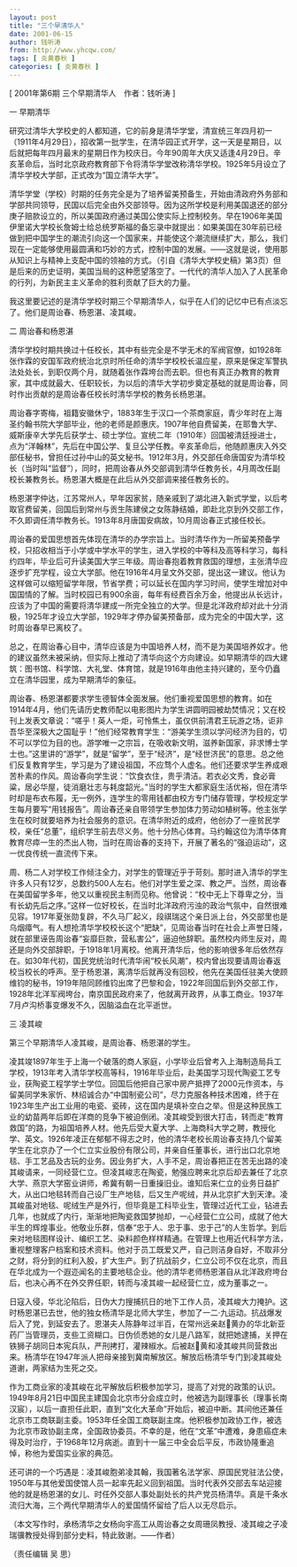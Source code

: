 ```yaml
---
layout: post
title: "三个早清华人"
date: 2001-06-15
author: 钱听涛
from: http://www.yhcqw.com/
tags: [ 炎黄春秋 ]
categories: [ 炎黄春秋 ]
---
```



[ 2001年第6期 三个早期清华人　作者：钱听涛 ]

一 早期清华


研究过清华大学校史的人都知道，它的前身是清华学堂，清宣统三年四月初一（1911年4月29日），招收第一批学生，在清华园正式开学，这一天是星期日，以后就把每年四月最末的星期日作为校庆日。今年90周年大庆又适逢4月29日。辛亥革命后，当时北京政府教育部下令将清华学堂改称清华学校。1925年5月设立了清华学校大学部，正式改为“国立清华大学”。


清华学堂（学校）时期的任务完全是为了培养留美预备生，开始由清政府外务部和学部共同领导，民国以后完全由外交部领导。因为这所学校是利用美国退还的部分庚子赔款设立的，所以美国政府通过美国公使实际上控制校务。早在1906年美国伊里诺大学校长詹姆士给总统罗斯福的备忘录中就提出：如果美国在30年前已经做到把中国学生的潮流引向这一个国家来，并能使这个潮流继续扩大，那么，我们现在一定能够使用最圆满和巧妙的方式，控制中国的发展。——这就是说，使用那从知识上与精神上支配中国的领袖的方式。（引自《清华大学校史稿》第3页）但是后来的历史证明，美国当局的这种愿望落空了。一代代的清华人加入了人民革命的行列，为新民主主义革命的胜利贡献了巨大的力量。

我这里要记述的是清华学校时期三个早期清华人，似乎在人们的记忆中已有点淡忘了。他们是周诒春、杨恩湛、凌其峻。

二 周诒春和杨恩湛


清华学校时期共换过十任校长，其中有些完全是不学无术的军阀官僚，如1928年张作霖的安国军政府统治北京时所任命的清华学校校长温应星，原来是保定军警执法处处长，到职仅两个月，就随着张作霖垮台而去职。但也有真正办教育的教育家，其中成就最大、任职较长，为以后的清华大学初步奠定基础的就是周诒春，同时作出贡献的是周诒春任校长时清华学校的教务长杨恩湛。


周诒春字寄梅，祖籍安徽休宁，1883年生于汉口一个茶商家庭，青少年时在上海圣约翰书院大学部毕业，他的老师是颜惠庆。1907年他自费留美，在耶鲁大学、威斯康辛大学先后获学士、硕士学位。宣统二年（1910年）回国被清廷授进士，点为“洋翰林”，先后在中国公学、复旦公学任教。辛亥革命后，他随颜惠庆入外交部任秘书，曾担任过孙中山的英文秘书。1912年3月，外交部任命唐国安为清华校长（当时叫“监督”），同时，把周诒春从外交部调到清华任教务长，4月周改任副校长兼教务长。杨恩湛大概是在此后从外交部调来接任教务长的。


杨恩湛字仲达，江苏常州人，早年因家贫，随亲戚到了湖北进入新式学堂，以后考取官费留美，回国后到常州与贡生陈建侯之女陈静结婚，即赴北京到外交部工作，不久即调任清华教务长。1913年8月唐国安病故，10月周诒春正式接任校长。


周诒春的爱国思想首先体现在清华的办学宗旨上。当时清华作为一所留美预备学校，只招收相当于小学或中学水平的学生，进入学校的中等科及高等科学习，每科约四年，毕业后可升读美国大学三年级。周诒春抱着教育救国的理想，主张清华应逐步扩充学程，设立大学部。他在1916年4月呈文外交部，提出这一建议。他认为这样做可以缩短留学年限，节省学费；可以延长在国内学习时间，使学生增加对中国国情的了解。当时校园已有900余亩，每年有经费百余万金，他提出从长远计，应该为了中国的需要将清华建成一所完全独立的大学。但是北洋政府却对此十分消极，1925年才设立大学部，1929年才停办留美预备部，成为完全的中国大学，这时周诒春早已离校了。


总之，在周诒春心目中，清华应该是为中国培养人材，而不是为美国培养奴才。他的建议虽然未被采纳，但实际上推动了清华向这个方向建设。如早期清华的四大建筑：图书馆、科学馆、大礼堂、体育馆，就是1916年由他主持兴建的，至今仍矗立在清华园里，成为早期清华的象征。


周诒春、杨恩湛都要求学生德智体全面发展。他们重视爱国思想的教育。如在1914年4月，他们先请历史教师配以电影图片为学生讲圆明园被劫焚情况；又在校刊上发表文章说：“嗟乎！英人一炬，可怜焦土，虽仅供前清君王玩游之场，讵非吾华至深极大之国耻乎！”他们经常教育学生：“游美学生须以学问经济为目的，切不可以学位为目的也。游学唯一之宗旨，在吸收新文明，滋养新国家，非求博士学士也。”这里讲的“游学”，就是“留学”，至于“经济”，是“经世济民”的意思。总之他们反复教育学生，学习是为了建设祖国，不应骛个人虚名。他们还要求学生养成艰苦朴素的作风。周诒春向学生说：“饮食衣住，贵乎清洁。若衣必文秀，食必膏粱，居必华屋，徒消磨壮志与耗度韶光。”当时的学生大都家庭生活优裕，但在清华时却是布衣布履，无一例外，连学生的零用钱都由校方专门储存管理，学校规定学生每月要写“用钱报告”。周诒春还亲自带领学生参加体力劳动如植树等。他主张学生在校时就要培养为社会服务的意识。在清华附近的成府，他创办了一座贫民学校，亲任“总董”，组织学生前去尽义务。他十分热心体育。马约翰这位为清华体育教育尽瘁一生的杰出人物，当时在周诒春的支持下，开展了著名的“强迫运动”，这一优良传统一直流传下来。


周、杨二人对学校工作倾注全力，对学生的管理近乎于苛刻。那时进入清华的学生许多人只有12岁，总数约500人左右。他们对学生爱之深、教之严。当然，周诒春在美国留学多年，他又以重视民主制而见称。他曾说：“校中无上下尊卑之分，当有长幼先后之序。”这样一位好校长，在当时北洋政府污浊的政治气氛中，自然很难见容。1917年夏张勋复辟，不久马厂起义，段祺瑞这个亲日派上台，外交部里也是乌烟瘴气。有人想抢清华学校校长这个“肥缺”，见周诒春当时在社会上声誉日隆，就在部里诬告周诒春“妄靡巨款，营私害公”，逼迫他辞职。虽然校内师生反对，周还是向外交部辞职，于1918年1月离校。他离开清华后，他的影响很多年后依然存在。如30年代初，国民党统治时代清华闹“校长风潮”，校内曾出现要请周诒春返校当校长的呼声。至于杨恩湛，离清华后就再没有回校，他先在美国任驻美大使顾维钧的秘书，1919年陪同顾维钧出席了巴黎和会，1922年回国后到外交部工作，1928年北洋军阀垮台，南京国民政府来了，他就离开政界，从事工商业。1937年7月卢沟桥事变爆发不久，因脑溢血在北平逝世。

三 凌其峻

第三个早期清华人凌其峻，是周诒春、杨恩湛的学生。


凌其竣1897年生于上海一个破落的商人家庭，小学毕业后曾考入上海制造局兵工学校，1913年考入清华学校高等科，1916年毕业后，赴美国学习现代陶瓷工艺专业，获陶瓷工程学学士学位。回国后他把自己家中房产抵押了2000元作资本，与留美同学朱家忻、林绍诚合办“中国制瓷公司”，尽力克服各种技术困难，终于在1923年生产出工业用的电瓷、瓷砖，这在国内是填补空白之举。但是这种民族工业的幼苗两年后即在洋商的竞争下被迫倒闭。凌其峻受到很大打击，转而走“教育救国”的路，为祖国培养人材。他先后受大夏大学、上海商科大学之聘，教授化学、英文。1926年凌正在郁郁不得志之时，他的清华老校长周诒春支持几个留美学生在北京办了一个仁立实业股份有限公司，并亲自任董事长，进行出口北京地毯、手工艺品及古玩的业务。因业务扩大，人手不足，周诒春把正在苦无出路的凌其峻请来，一同经营仁立。但凌其峻志在陶瓷，勉强应聘来北京后却去兼任了北京大学、燕京大学窑业讲师，希冀有朝一日重操旧业。谁知后来仁立的业务日益扩大，从出口地毯转而自己设厂生产地毯，后又生产呢绒，并从北京扩大到天津。凌其峻虽对地毯、呢绒生产是外行，但毕竟是工科毕业生，管理过近代工业，钻进去几年，也就成了内行，渐渐地把陶瓷救国梦抛却，一心经营仁立公司，成就了他大半生的辉煌事业。他敬业乐群，信奉“忠于人、忠于事、忠于己”的人生哲学。到后来对地毯图样设计、编织工艺、染料颜色样样精通。在管理上也用近代科学方法，重视整理客户档案和技术资料。他对于员工既爱又严，自己则洁身自好，不取非分之财，将分到的红利入股，扩大生产。到了抗战前夕，仁立公司不仅在北京，而且在华北成为一个遐迩闻名的主要地毯企业。他的清华老师杨恩湛自从北洋政府垮台后，也决心再不在外交界任职，转而与凌其峻一起经营仁立，成为董事之一。


日寇入侵，华北沦陷后，日伪大力搜捕抗日的地下工作人员，凌其峻大力掩护。这时杨恩湛已去世，他的独女杨清华是北师大学生，参加了一二·九运动。抗战爆发后入了党，到延安去了。恩湛夫人陈静年过半百，在常州远亲赵黄办的华北新亚药厂当管理员，支些工资糊口。日伪侦悉她的女儿是八路军，就把她逮捕，关押在铁狮子胡同日本宪兵队，严刑拷打，灌辣椒水。后被赵黄和凌其峻共同营救出来。杨清华在1947年派人把母亲接到冀南解放区。解放后杨清华专门到凌其峻处道谢，两家结为生死之交。


作为工商业家的凌其峻在北平解放后积极参加学习，提高了对党的政策的认识。1949年8月21日中国民主建国会北京市分会成立时，他被选为副理事长（理事长南汉宸），以后一直担任此职，直到“文化大革命”开始后，被迫中断。其间他还兼任北京市工商联副主委。1953年任全国工商联副主席。他积极参加政协工作，被选为北京市政协副主席，全国政协委员。不幸的是，他在“文革”中遭难，身患癌症未得及时治疗，于1968年12月病逝。直到十一届三中全会后平反，市政协隆重追悼，称他为爱国实业家的典范。


还可讲的一个巧遇是：凌其峻胞弟凌其翰，我国著名法学家、原国民党驻法公使，1950年与其他爱国使馆人员一起率先起义回到祖国。当时代表外交部去车站迎接他的就是杨恩湛的女儿、时任外交部人事处副处长的共产党员杨清华。真是千条水流归大海，三个两代早期清华人的爱国情怀留给了后人以无尽启示。

（本文写作时，承杨清华之女杨向宇高工从周诒春之女周珊凤教授、凌其峻之子凌瑞骥教授处得到部分史料，特此致谢。——作者）

（责任编辑 吴 思）


